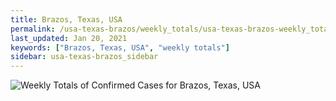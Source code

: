 ```yaml
---
title: Brazos, Texas, USA
permalink: /usa-texas-brazos/weekly_totals/usa-texas-brazos-weekly_totals.html
last_updated: Jan 20, 2021
keywords: ["Brazos, Texas, USA", "weekly totals"]
sidebar: usa-texas-brazos_sidebar
---
```


![Weekly Totals of Confirmed Cases for Brazos, Texas, USA](/covid_tracker/images/graphs/usa-texas-brazos-weekly_totals_graph.png)
